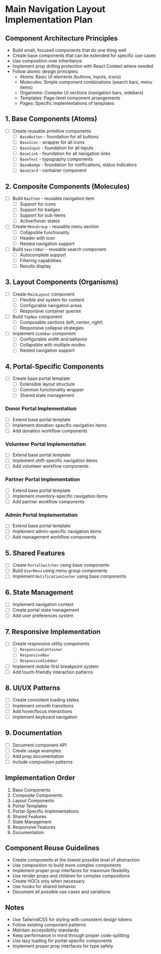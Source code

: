 # Main Navigation Layout Implementation Plan

## Component Architecture Principles
- Build small, focused components that do one thing well
- Create base components that can be extended for specific use cases
- Use composition over inheritance
- Implement prop drilling protection with React Context where needed
- Follow atomic design principles:
  - Atoms: Basic UI elements (buttons, inputs, icons)
  - Molecules: Simple component combinations (search bars, menu items)
  - Organisms: Complex UI sections (navigation bars, sidebars)
  - Templates: Page-level component arrangements
  - Pages: Specific implementations of templates

## 1. Base Components (Atoms)
- [ ] Create reusable primitive components
  - [ ] `BaseButton` - foundation for all buttons
  - [ ] `BaseIcon` - wrapper for all icons
  - [ ] `BaseInput` - foundation for all inputs
  - [ ] `BaseLink` - foundation for all navigation links
  - [ ] `BaseText` - typography components
  - [ ] `BaseBadge` - foundation for notifications, status indicators
  - [ ] `BaseCard` - container component

## 2. Composite Components (Molecules)
- [ ] Build `NavItem` - reusable navigation item
  - [ ] Support for icons
  - [ ] Support for badges
  - [ ] Support for sub-items
  - [ ] Active/hover states
- [ ] Create `MenuGroup` - reusable menu section
  - [ ] Collapsible functionality
  - [ ] Header with icon
  - [ ] Nested navigation support
- [ ] Build `SearchBar` - reusable search component
  - [ ] Autocomplete support
  - [ ] Filtering capabilities
  - [ ] Results display

## 3. Layout Components (Organisms)
- [ ] Create `MainLayout` component
  - [ ] Flexible slot system for content
  - [ ] Configurable navigation areas
  - [ ] Responsive container queries
- [ ] Build `TopNav` component
  - [ ] Composable sections (left, center, right)
  - [ ] Responsive collapse strategies
- [ ] Implement `Sidebar` component
  - [ ] Configurable width and behavior
  - [ ] Collapsible with multiple modes
  - [ ] Nested navigation support

## 4. Portal-Specific Components
- [ ] Create base portal template
  - [ ] Extensible layout structure
  - [ ] Common functionality wrapper
  - [ ] Shared state management

### Donor Portal Implementation
- [ ] Extend base portal template
- [ ] Implement donation-specific navigation items
- [ ] Add donation workflow components

### Volunteer Portal Implementation
- [ ] Extend base portal template
- [ ] Implement shift-specific navigation items
- [ ] Add volunteer workflow components

### Partner Portal Implementation
- [ ] Extend base portal template
- [ ] Implement inventory-specific navigation items
- [ ] Add partner workflow components

### Admin Portal Implementation
- [ ] Extend base portal template
- [ ] Implement admin-specific navigation items
- [ ] Add management workflow components

## 5. Shared Features
- [ ] Create `PortalSwitcher` using base components
- [ ] Build `UserMenu` using menu group components
- [ ] Implement `NotificationCenter` using base components

## 6. State Management
- [ ] Implement navigation context
- [ ] Create portal state management
- [ ] Add user preferences system

## 7. Responsive Implementation
- [ ] Create responsive utility components
  - [ ] `ResponsiveContainer`
  - [ ] `ResponsiveNav`
  - [ ] `ResponsiveSidebar`
- [ ] Implement mobile-first breakpoint system
- [ ] Add touch-friendly interaction patterns

## 8. UI/UX Patterns
- [ ] Create consistent loading states
- [ ] Implement smooth transitions
- [ ] Add hover/focus interactions
- [ ] Implement keyboard navigation

## 9. Documentation
- [ ] Document component API
- [ ] Create usage examples
- [ ] Add prop documentation
- [ ] Include composition patterns

## Implementation Order
1. Base Components
2. Composite Components
3. Layout Components
4. Portal Templates
5. Portal-Specific Implementations
6. Shared Features
7. State Management
8. Responsive Features
9. Documentation

## Component Reuse Guidelines
- Create components at the lowest possible level of abstraction
- Use composition to build more complex components
- Implement proper prop interfaces for maximum flexibility
- Use render props and children for complex compositions
- Create HOCs only when necessary
- Use hooks for shared behavior
- Document all possible use cases and variations

## Notes
- Use TailwindCSS for styling with consistent design tokens
- Follow existing component patterns
- Maintain accessibility standards
- Keep performance in mind through proper code-splitting
- Use lazy loading for portal-specific components
- Implement proper prop interfaces for type safety 
